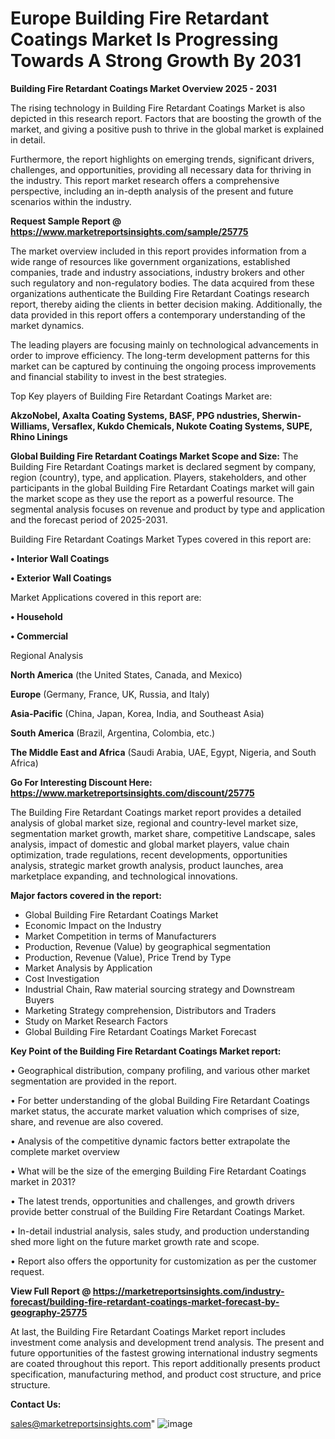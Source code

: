 # Europe Building Fire Retardant Coatings Market Is Progressing Towards A Strong Growth By 2031

<Strong> Building Fire Retardant Coatings Market Overview 2025 - 2031</strong>

The rising technology in Building Fire Retardant Coatings Market is also depicted in this research report. Factors that are boosting the growth of the market, and giving a positive push to thrive in the global market is explained in detail.

Furthermore, the report highlights on emerging trends, significant drivers, challenges, and opportunities, providing all necessary data for thriving in the industry. This report market research offers a comprehensive perspective, including an in-depth analysis of the present and future scenarios within the industry.

<strong>Request Sample Report @ <a href=https://www.marketreportsinsights.com/sample/25775>https://www.marketreportsinsights.com/sample/25775</a></strong>

The market overview included in this report provides information from a wide range of resources like government organizations, established companies, trade and industry associations, industry brokers and other such regulatory and non-regulatory bodies. The data acquired from these organizations authenticate the Building Fire Retardant Coatings research report, thereby aiding the clients in better decision making. Additionally, the data provided in this report offers a contemporary understanding of the market dynamics.

The leading players are focusing mainly on technological advancements in order to improve efficiency. The long-term development patterns for this market can be captured by continuing the ongoing process improvements and financial stability to invest in the best strategies.

Top Key players of Building Fire Retardant Coatings Market are:

<strong>AkzoNobel, Axalta Coating Systems, BASF, PPG ndustries, Sherwin-Williams, Versaflex, Kukdo Chemicals, Nukote Coating Systems, SUPE, Rhino Linings</strong>

<strong><b>Global Building Fire Retardant Coatings Market Scope and Size:</b></strong>
The Building Fire Retardant Coatings market is declared segment by company, region (country), type, and application. Players, stakeholders, and other participants in the global Building Fire Retardant Coatings market will gain the market scope as they use the report as a powerful resource. The segmental analysis focuses on revenue and product by type and application and the forecast period of 2025-2031.

Building Fire Retardant Coatings Market Types covered in this report are:

<strong>• Interior Wall Coatings

• Exterior Wall Coatings</strong>

Market Applications covered in this report are:

<strong>• Household

• Commercial</strong> 

Regional Analysis

<strong>North America</strong> (the United States, Canada, and Mexico)

<strong>Europe</strong> (Germany, France, UK, Russia, and Italy)

<strong>Asia-Pacific</strong> (China, Japan, Korea, India, and Southeast Asia)

<strong>South America</strong> (Brazil, Argentina, Colombia, etc.)

<strong>The Middle East and Africa</strong> (Saudi Arabia, UAE, Egypt, Nigeria, and South Africa)

<strong>Go For Interesting Discount Here: <a href=https://www.marketreportsinsights.com/discount/25775>https://www.marketreportsinsights.com/discount/25775</a></strong>

The Building Fire Retardant Coatings market report provides a detailed analysis of global market size, regional and country-level market size, segmentation market growth, market share, competitive Landscape, sales analysis, impact of domestic and global market players, value chain optimization, trade regulations, recent developments, opportunities analysis, strategic market growth analysis, product launches, area marketplace expanding, and technological innovations.

<strong><b>Major factors covered in the report:</b></strong>
<ul>
  <li>Global Building Fire Retardant Coatings Market </li>
  <li>Economic Impact on the Industry</li>
  <li>Market Competition in terms of Manufacturers</li>
  <li>Production, Revenue (Value) by geographical segmentation</li>
  <li>Production, Revenue (Value), Price Trend by Type</li>
  <li>Market Analysis by Application</li>
  <li>Cost Investigation</li>
  <li>Industrial Chain, Raw material sourcing strategy and Downstream Buyers</li>
  <li>Marketing Strategy comprehension, Distributors and Traders</li>
  <li>Study on Market Research Factors</li>
  <li>Global Building Fire Retardant Coatings Market Forecast</li>
</ul>

<strong><b>Key Point of the Building Fire Retardant Coatings Market report:</b></strong>

• Geographical distribution, company profiling, and various other market segmentation are provided in the report.

• For better understanding of the global Building Fire Retardant Coatings market status, the accurate market valuation which comprises of size, share, and revenue are also covered.

• Analysis of the competitive dynamic factors better extrapolate the complete market overview

• What will be the size of the emerging Building Fire Retardant Coatings market in 2031?

• The latest trends, opportunities and challenges, and growth drivers provide better construal of the Building Fire Retardant Coatings Market.

• In-detail industrial analysis, sales study, and production understanding shed more light on the future market growth rate and scope.

• Report also offers the opportunity for customization as per the customer request.

<strong><b>View Full Report @ <a href=https://marketreportsinsights.com/industry-forecast/building-fire-retardant-coatings-market-forecast-by-geography-25775>https://marketreportsinsights.com/industry-forecast/building-fire-retardant-coatings-market-forecast-by-geography-25775</a></b></strong>


At last, the Building Fire Retardant Coatings Market report includes investment come analysis and development trend analysis. The present and future opportunities of the fastest growing international industry segments are coated throughout this report. This report additionally presents product specification, manufacturing method, and product cost structure, and price structure.

<strong>Contact Us:</strong>

sales@marketreportsinsights.com"
![image](https://github.com/user-attachments/assets/a4aed08a-24b9-4923-bfc8-23fe5cb8d7da)
